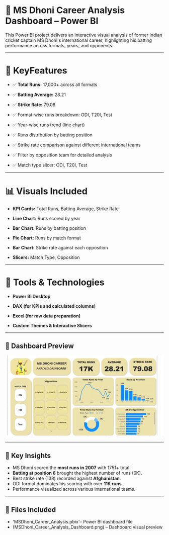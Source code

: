 # 🏏 **MS Dhoni Career Analysis Dashboard – Power BI**
This Power BI project delivers an interactive visual analysis of former Indian cricket captain MS Dhoni's international career, highlighting his batting performance across formats, years, and opponents.

---

# 📌 **KeyFeatures**
- ✅ **Total Runs:** 17,000+ across all formats

- ✅ **Batting Average:** 28.21

- ✅ **Strike Rate:** 79.08

- ✅ Format-wise runs breakdown: ODI, T20I, Test

- ✅ Year-wise runs trend (line chart)

- ✅ Runs distribution by batting position

- ✅ Strike rate comparison against different international teams

- ✅ Filter by opposition team for detailed analysis

- ✅ Match type slicer: ODI, T20I, Test

---

# 📊 **Visuals Included**

- **KPI Cards:** Total Runs, Batting Average, Strike Rate

- **Line Chart:** Runs scored by year

- **Bar Chart:** Runs by batting position

- **Pie Chart:** Runs by match format

- **Bar Chart:** Strike rate against each opposition

- **Slicers:** Match Type, Opposition

---

# 🔧 **Tools & Technologies**
- **Power BI Desktop**

- **DAX (for KPIs and calculated columns)**

- **Excel (for raw data preparation)**

- **Custom Themes & Interactive Slicers**

---

## 📸 **Dashboard Preview**

![MS Dhoni Career Analysis Dashboard](MSDhoni_Career_Analysis_Dashboard.png)

---

## 🎯 **Key Insights**

- MS Dhoni scored the **most runs in 2007** with 1751+ total.
- **Batting at position 6** brought the highest number of runs (6K).
- Best strike rate (138) recorded against **Afghanistan**.
- ODI format dominates his scoring with over **11K runs**.
- Performance visualized across various international teams.

---

## 📁 **Files Included**

- 'MSDhoni_Career_Analysis.pbix'– Power BI dashboard file
- (MSDhoni_Career_Analysis_Dashboard.png) – Dashboard visual preview

